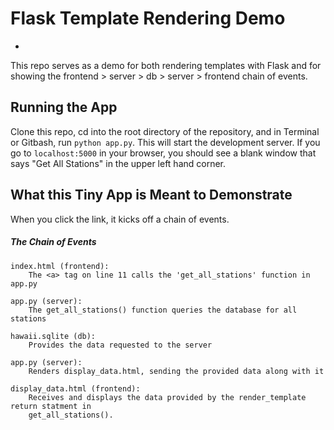 # Flask Template Rendering Demo
-
This repo serves as a demo for both rendering templates with Flask and for showing the  frontend > server > db > server > frontend chain of events.

## Running the App
Clone this repo, cd into the root directory of the repository, and in Terminal or Gitbash, run `python app.py`. This will start the development server. If you go to `localhost:5000` in your browser, you should see a blank window that says "Get All Stations" in the upper left hand corner.

## What this Tiny App is Meant to Demonstrate
When you click the link, it kicks off a chain of events. 
##### The Chain of Events
	index.html (frontend):
		The <a> tag on line 11 calls the 'get_all_stations' function in app.py
		
	app.py (server): 
		The get_all_stations() function queries the database for all stations
		
	hawaii.sqlite (db): 
		Provides the data requested to the server
		
	app.py (server): 
		Renders display_data.html, sending the provided data along with it
		
	display_data.html (frontend):
		Receives and displays the data provided by the render_template return statment in
		get_all_stations().
		

